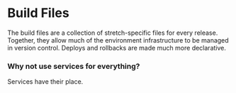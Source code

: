 # Build Files

The build files are a collection of stretch-specific files for every release. Together, they allow much of the environment infrastructure to be managed in version control. Deploys and rollbacks are made much more declarative. 

### Why not use services for everything?
Services have their place.
